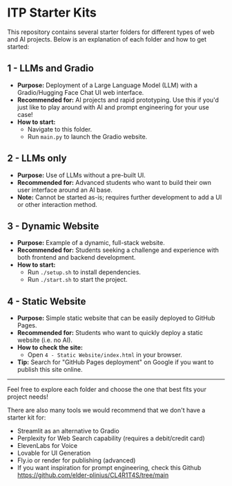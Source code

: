 # ITP Starter Kits

This repository contains several starter folders for different types of web and AI projects. Below is an explanation of each folder and how to get started:

## 1 - LLMs and Gradio
- **Purpose:** Deployment of a Large Language Model (LLM) with a Gradio/Hugging Face Chat UI web interface.
- **Recommended for:** AI projects and rapid prototyping. Use this if you'd just like to play around with AI and prompt engineering for your use case!
- **How to start:**
  - Navigate to this folder.
  - Run `main.py` to launch the Gradio website.

## 2 - LLMs only
- **Purpose:** Use of LLMs without a pre-built UI.
- **Recommended for:** Advanced students who want to build their own user interface around an AI base.
- **Note:** Cannot be started as-is; requires further development to add a UI or other interaction method.

## 3 - Dynamic Website
- **Purpose:** Example of a dynamic, full-stack website.
- **Recommended for:** Students seeking a challenge and experience with both frontend and backend development.
- **How to start:**
  - Run `./setup.sh` to install dependencies.
  - Run `./start.sh` to start the project.

## 4 - Static Website
- **Purpose:** Simple static website that can be easily deployed to GitHub Pages.
- **Recommended for:** Students who want to quickly deploy a static website (i.e. no AI).
- **How to check the site:**
  - Open `4 - Static Website/index.html` in your browser.
- **Tip:** Search for "GitHub Pages deployment" on Google if you want to publish this site online.

---

Feel free to explore each folder and choose the one that best fits your project needs! 

There are also many tools we would recommend that we don't have a starter kit for: 

- Streamlit as an alternative to Gradio
- Perplexity for Web Search capability (requires a debit/credit card)
- ElevenLabs for Voice
- Lovable for UI Generation
- Fly.io or render for publishing (advanced)
- If you want inspiration for prompt engineering, check this Github https://github.com/elder-plinius/CL4R1T4S/tree/main